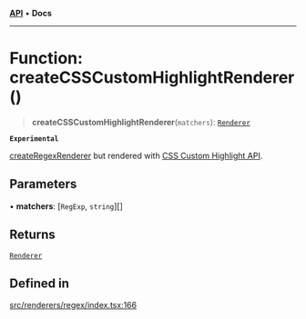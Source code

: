 [**API**](../API.md) • **Docs**

***

# Function: createCSSCustomHighlightRenderer()

> **createCSSCustomHighlightRenderer**(`matchers`): [`Renderer`](../type-aliases/Renderer.md)

**`Experimental`**

[createRegexRenderer](createRegexRenderer.md) but rendered with [CSS Custom Highlight API](https://developer.mozilla.org/en-US/docs/Web/API/CSS_Custom_Highlight_API).

## Parameters

• **matchers**: [`RegExp`, `string`][]

## Returns

[`Renderer`](../type-aliases/Renderer.md)

## Defined in

[src/renderers/regex/index.tsx:166](https://github.com/inokawa/rich-textarea/blob/d85a9d37692a634c883a1362722567fa1003e79e/src/renderers/regex/index.tsx#L166)
